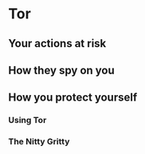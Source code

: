 # Tor


## Your actions at risk

## How they spy on you

## How you protect yourself

### Using Tor

### The Nitty Gritty
